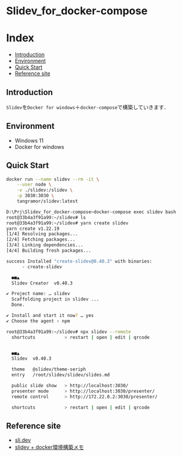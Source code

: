 # Slidev_for_docker-compose


# Index

- [Introduction](#introduction)
- [Environment](#environment)
- [Quick Start](#quick-start)
- [Reference site](#reference-site)

## Introduction

`Slidev`を`Docker for windows`＋`docker-compose`で構築していきます．


## Environment

- Windows 11
- Docker for windows

## Quick Start


```bash
docker run --name slidev --rm -it \
    --user node \
    -v ./slidev:/slidev \
    -p 3030:3030 \
    tangramor/slidev:latest
```

```bash
D:\Prj\Slidev_for_docker-compose>docker-compose exec slidev bash
root@33b4a3f91a99:~/slidev# ls
root@33b4a3f91a99:~/slidev# yarn create slidev
yarn create v1.22.19
[1/4] Resolving packages...
[2/4] Fetching packages...
[3/4] Linking dependencies...
[4/4] Building fresh packages...

success Installed "create-slidev@0.40.3" with binaries:
      - create-slidev

  ●■▲
  Slidev Creator  v0.40.3

✔ Project name: … slidev
  Scaffolding project in slidev ...
  Done.

✔ Install and start it now? … yes
✔ Choose the agent › npm
```

```bash
root@33b4a3f91a99:~/slidev# npx slidev --remote
  shortcuts           > restart | open | edit | qrcode


  ●■▲
  Slidev  v0.40.3

  theme   @slidev/theme-seriph
  entry   /root/slidev/slidev/slides.md

  public slide show   > http://localhost:3030/
  presenter mode      > http://localhost:3030/presenter/
  remote control      > http://172.22.0.2:3030/presenter/

  shortcuts           > restart | open | edit | qrcode


```


## Reference site

- [sli.dev](https://sli.dev/guide/install.html#install-globally)
- [slidev + docker環境構築メモ](https://zenn.dev/gakin/scraps/bf522ea07c848f)